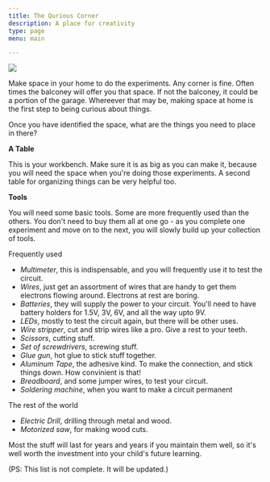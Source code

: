 ```yaml
---
title: The Qurious Corner
description: A place for creativity
type: page
menu: main

---
```


![](/images/qc_stack.jpg)

Make space in your home to do the experiments. Any corner is fine. Often times the balconey will offer you that space. If not the balconey, it could be a portion of the garage. Whereever that may be, making space at home is the first step to being curious about things. 

Once you have identified the space, what are the things you need to place in there? 

**A Table**

This is your workbench. Make sure it is as big as you can make it, because you will need the space when you're doing those experiments. A second table for organizing things can be very helpful too. 

**Tools**

You will need some basic tools. Some are more frequently used than the others. You don't need to buy them all at one go - as you complete one experiment and move on to the next, you will slowly build up your collection of tools.

Frequently used

- *Multimeter*, this is indispensable, and you will frequently use it to test the circuit.
- *Wires*, just get an assortment of wires that are handy to get them electrons flowing around. Electrons at rest are boring.
- *Batteries*, they will supply the power to your circuit. You'll need to have battery holders for 1.5V, 3V, 6V, and all the way upto 9V. 
- *LEDs*, mostly to test the circuit again, but there will be other uses. 
- *Wire stripper*, cut and strip wires like a pro. Give a rest to your teeth.
- *Scissors*, cutting stuff.
- *Set of screwdrivers*, screwing stuff.
- *Glue gun*, hot glue to stick stuff together. 
- *Aluminum Tape*, the adhesive kind. To make the connection, and stick things down. How convinient is that! 
- *Breadboard*, and some jumper wires, to test your circuit.
- *Soldering machine*, when you want to make a circuit permanent

The rest of the world

- *Electric Drill*, drilling through metal and wood.   
- *Motorized saw*, for making wood cuts. 

Most the stuff will last for years and years if you maintain them well, so it's well worth the investment into your child's future learning. 

(PS: This list is not complete. It will be updated.)
